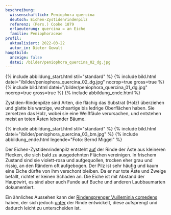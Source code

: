 ```yaml
---
beschreibung:
  wissenschaftlich: Peniophora quercina
  deutsch: Eichen-Zystidenrindenpilz
  referenz: (Pers.) Cooke 1879
  erlaeuterung: quercina = an Eiche
  familie: Peniophoraceae
profil:
  aktualisiert: 2022-03-22
  autor_in: Dieter Gewalt
hauptbild:
  anzeige: false
  datei: /bilder/peniophora_quercina_02_dg.jpg
---
```

{% include abbildung_start.html stil="standard" %}
{% include bild.html datei="/bilder/peniophora_quercina_02_dg.jpg" nocrop=true gross=true %}
{% include bild.html datei="/bilder/peniophora_quercina_01_dg.jpg" nocrop=true gross=true %}
{% include abbildung_ende.html %}

Zystiden-Rindenpilze sind Arten, die flächig das Substrat (Holz) überziehen und glatte bis warzige, wachsartige bis ledrige Oberflächen haben. Sie zersetzen das Holz, wobei sie eine Weißfäule verursachen, und entstehen meist an toten Ästen lebender Bäume.

{% include abbildung_start.html stil="standard" %}
{% include bild.html datei="/bilder/peniophora_quercina_03_bm.jpg" %}
{% include abbildung_ende.html legende="Foto: Bernd Miggel" %}

Der Eichen-Zystidenrindenpilz entsteht <ins>auf</ins> der Rinde der Äste aus kleineren Flecken, die sich bald zu ausgedehnten Flächen vereinigen. In frischem Zustand sind sie violett-rosa und aufgequollen, trocken eher grau und rissig, an den Rändern oft aufgebogen. Der Pilz ist sehr häufig und kaum eine Eiche dürfte von ihm verschont bleiben. Da er nur tote Äste und Zweige befällt, richtet er keinen Schaden an. Die Eiche ist mit Abstand der Hauptwirt, es sind aber auch Funde auf Buche und anderen Laubbaumarten dokumentiert.  

Ein ähnliches Aussehen kann der [Rindensprenger Vuilleminia comedens](/pilze/vuilleminia-comedens-gemeiner-rindensprenger) haben, der sich jedoch  <ins>unter</ins> der Rinde entwickelt, diese aufsprengt und dadurch leicht zu unterscheiden ist.